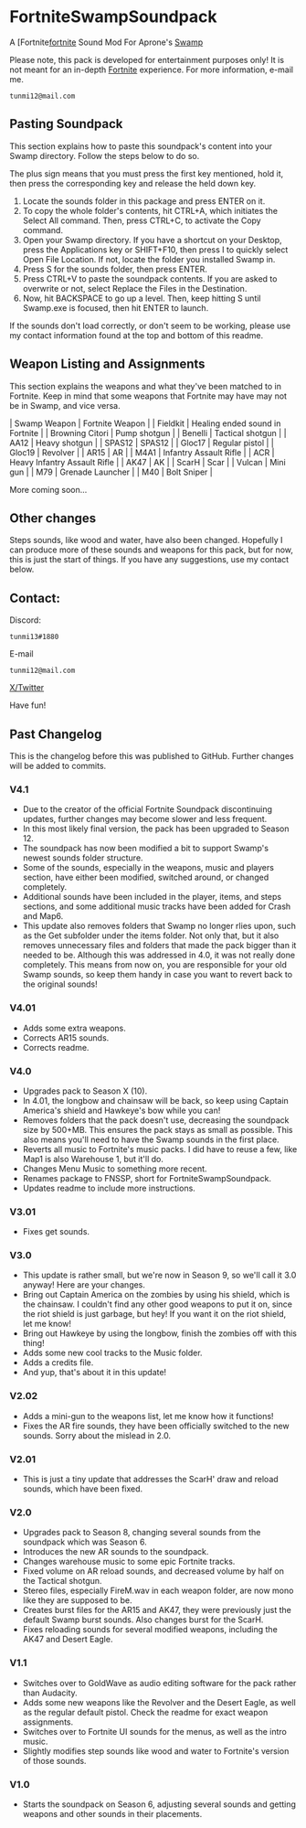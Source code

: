 # FortniteSwampSoundpack
A [Fortnite[fortnite] Sound Mod For Aprone's [Swamp][swamp]

Please note, this pack is developed for entertainment purposes only! It is not meant for an in-depth [Fortnite][fortnite] experience. For more information, e-mail me.
```
tunmi12@mail.com
```

## Pasting Soundpack
This section explains how to paste this soundpack's content into your Swamp directory. Follow the steps below to do so.

The plus sign means that you must press the first key mentioned, hold it, then press the corresponding key and release the held down key.

1. Locate the sounds folder in this package and press ENTER on it.
2. To copy the whole folder's contents, hit CTRL+A, which initiates the Select All command. Then, press CTRL+C, to activate the Copy command.
3. Open your Swamp directory. If you have a shortcut on your Desktop, press the Applications key or SHIFT+F10, then press I to quickly select Open File Location. If not, locate the folder you installed Swamp in.
4. Press S for the sounds folder, then press ENTER.
5. Press CTRL+V to paste the soundpack contents. If you are asked to overwrite or not, select Replace the Files in the Destination.
6. Now, hit BACKSPACE to go up a level. Then, keep hitting S until Swamp.exe is focused, then hit ENTER to launch.

If the sounds don't load correctly, or don't seem to be working, please use my contact information found at the top and bottom of this readme.

## Weapon Listing and Assignments
This section explains the weapons and what they've been matched to in Fortnite. Keep in mind that some weapons that Fortnite may have may not be in Swamp, and vice versa.

| Swamp Weapon | Fortnite Weapon |
| Fieldkit | Healing ended sound in Fortnite |
| Browning Citori | Pump shotgun |
| Benelli | Tactical shotgun |
| AA12 | Heavy shotgun |
| SPAS12 | SPAS12 |
| Gloc17 | Regular pistol |
| Gloc19 | Revolver |
| AR15 | AR |
| M4A1 | Infantry Assault Rifle |
| ACR | Heavy Infantry Assault Rifle |
| AK47 | AK |
| ScarH | Scar |
| Vulcan | Mini gun |
| M79 | Grenade Launcher |
| M40 | Bolt Sniper |

More coming soon...

## Other changes
Steps sounds, like wood and water, have also been changed. Hopefully I can produce more of these sounds and weapons for this pack, but for now, this is just the start of things. If you have any suggestions, use my contact below.

## Contact:
Discord:
```
tunmi13#1880
```

E-mail
```
tunmi12@mail.com
```

[X/Twitter][twitter]

Have fun!

## Past Changelog
This is the changelog before this was published to GitHub. Further changes will be added to commits.

### V4.1
- Due to the creator of the official Fortnite Soundpack discontinuing updates, further changes may become slower and less frequent.
- In this most likely final version, the pack has been upgraded to Season 12.
- The soundpack has now been modified a bit to support Swamp's newest sounds folder structure.
- Some of the sounds, especially in the weapons, music and players section, have either been modified, switched around, or changed completely.
- Additional sounds have been included in the player, items, and steps sections, and some additional music tracks have been added for Crash and Map6.
- This update also removes folders that Swamp no longer rlies upon, such as the Get subfolder under the items folder. Not only that, but it also removes unnecessary files and folders that made the pack bigger than it needed to be. Although this was addressed in 4.0, it was not really done completely. This means from now on, you are responsible for your old Swamp sounds, so keep them handy in case you want to revert back to the original sounds!

### V4.01
- Adds some extra weapons. 
- Corrects AR15 sounds.
- Corrects readme.

### V4.0
- Upgrades pack to Season X (10). 
- In 4.01, the longbow and chainsaw will be back, so keep using Captain America's shield and Hawkeye's bow while you can!
- Removes folders that the pack doesn't use, decreasing the soundpack size by 500+MB. This ensures the pack stays as small as possible. This also means you'll need to have the Swamp sounds in the first place.
- Reverts all music to Fortnite's music packs. I did have to reuse a few, like Map1 is also Warehouse 1, but it'll do.
- Changes Menu Music to something more recent.
- Renames package to FNSSP, short for FortniteSwampSoundpack.
- Updates readme to include more instructions.

### V3.01
- Fixes get sounds. 
### V3.0
- This update is rather small, but we're now in Season 9, so we'll call it 3.0 anyway! Here are your changes.
- Bring out Captain America on the zombies by using his shield, which is the chainsaw. I couldn't find any other good weapons to put it on, since the riot shield is just garbage, but hey! If you want it on the riot shield, let me know!
- Bring out Hawkeye by using the longbow, finish the zombies off with this thing!
- Adds some new cool tracks to the Music folder.
- Adds a credits file.
- And yup, that's about it in this update!

### V2.02
- Adds a mini-gun to the weapons list, let me know how it functions!
- Fixes the AR fire sounds, they have been officially switched to the new sounds. Sorry about the mislead in 2.0.
### V2.01
- This is just a tiny update that addresses the ScarH' draw and reload sounds, which have been fixed.
### V2.0
- Upgrades pack to Season 8, changing several sounds from the soundpack which was Season 6.
- Introduces the new AR sounds to the soundpack.
- Changes warehouse music to some epic Fortnite tracks.
- Fixed volume on AR reload sounds, and decreased volume by half on the Tactical shotgun.
- Stereo files, especially FireM.wav in each weapon folder, are now mono like they are supposed to be.
- Creates burst files for the AR15 and AK47, they were previously just the default Swamp burst sounds. Also changes burst for the ScarH.
- Fixes reloading sounds for several modified weapons, including the AK47 and Desert Eagle.
### V1.1
- Switches over to GoldWave as audio editing software for the pack rather than Audacity.
- Adds some new weapons like the Revolver and the Desert Eagle, as well as the regular default pistol. Check the readme for exact weapon assignments.
- Switches over to Fortnite UI sounds for the menus, as well as the intro music.
- Slightly modifies step sounds like wood and water to Fortnite's version of those sounds.
### V1.0
- Starts the soundpack on Season 6, adjusting several sounds and getting weapons and other sounds in their placements.

[swamp]: <https://www.kaldobsky.com/audiogames/Swamp.zip>
[fortnite]: <https://store.epicgames.com/en-US/p/fortnite>
[email]: <tunmi12@mail.com>
[twitter]: <https://twitter.com/tunmi13prod>